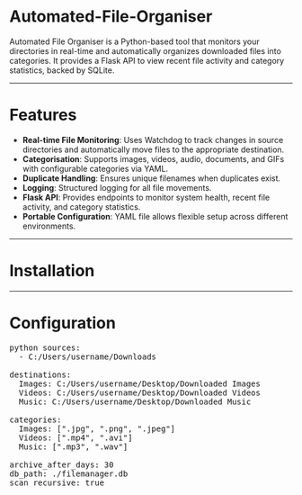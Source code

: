 # Automated-File-Organiser
Automated File Organiser is a Python-based tool that monitors your directories in real-time and automatically organizes downloaded files into categories. It provides a Flask API to view recent file activity and category statistics, backed by SQLite.

___
# Features

  - **Real-time File Monitoring**: Uses Watchdog to track changes in source directories and automatically move files to the appropriate destination.
  - **Categorisation**: Supports images, videos, audio, documents, and GIFs with configurable categories via YAML.
  - **Duplicate Handling**: Ensures unique filenames when duplicates exist.
  - **Logging**: Structured logging for all file movements.
  - **Flask API**: Provides endpoints to monitor system health, recent file activity, and category statistics.
  - **Portable Configuration**: YAML file allows flexible setup across different environments.

___
# Installation



___
# Configuration
<pre>python sources:
  - C:/Users/username/Downloads

destinations:
  Images: C:/Users/username/Desktop/Downloaded Images
  Videos: C:/Users/username/Desktop/Downloaded Videos
  Music: C:/Users/username/Desktop/Downloaded Music

categories:
  Images: [".jpg", ".png", ".jpeg"]
  Videos: [".mp4", ".avi"]
  Music: [".mp3", ".wav"]

archive_after_days: 30
db_path: ./filemanager.db
scan_recursive: true
</pre>
